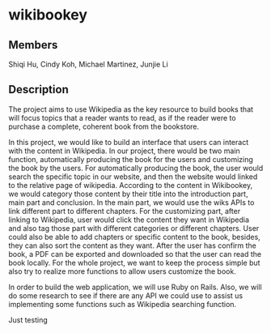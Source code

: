 # wikibookey
## Members
Shiqi Hu, Cindy Koh, Michael Martinez, Junjie Li

## Description
The project aims to use Wikipedia as the key resource to build books that will focus topics that a reader wants to read, as if the reader were to purchase a complete, coherent book from the bookstore.

In this project, we would like to build an interface that users can interact with the content in Wikipedia. In our project, there would be two main function, automatically producing the book for the users and customizing the book by the users. For automatically producing the book, the user would search the specific topic in our website, and then the website would linked to the relative page of wikipedia. According to the content in Wikibookey, we would category those content by their title into the introduction part, main part and conclusion. In the main part, we would use the wiks APIs to link different part to different chapters. For the customizing part, after linking to Wikipedia, user would click the content they want in Wikipedia and also tag those part with different categories or different chapters. User could also be able to add chapters or specific content to the book, besides, they can also sort the content as they want. After the user has confirm the book, a PDF can be exported and downloaded so that the user can read the book locally. For the whole project, we want to keep the process simple but also try to realize more functions to allow users customize the book.

In order to build the web application, we will use Ruby on Rails. Also, we will do some research to see if there are any API we could use to assist us implementing some functions such as Wikipedia searching function.

Just testing
